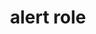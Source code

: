 ---
{
  "title": "alert role",
  "description": "A type of live region with important, and usually time-sensitive, information. See related alertdialog and status.",
  "category": "aria",
  "keywords": [
    "alert role"
  ],
  "last_test_date": "2020-06-19",
  "test_results_url": "https://a11ysupport.io/tech/aria/alert_role",
  "stats": {
    "jaws": {
      "chrome": {
        "84": "a"
      },
      "ie": {
        "11": "y"
      },
      "firefox": {
        "77": "y"
      }
    },
    "narrator": {
      "edge": {
        "83": "y"
      }
    },
    "nvda": {
      "chrome": {
        "84": "a"
      },
      "firefox": {
        "77": "y"
      }
    },
    "talkback": {
      "and_chr": {
        "84": "a"
      }
    },
    "vo_ios": {
      "ios_saf": {
        "13.4.1": "y"
      }
    },
    "vo_macos": {
      "safari": {
        "13.1.1": "y"
      }
    },
    "orca": {
      "firefox": {
        "77": "n"
      }
    },
    "dragon_win": {
      "chrome": {
        "all": "u"
      }
    },
    "va_and": {
      "and_chr": {
        "all": "u"
      }
    },
    "vc_ios": {
      "ios_saf": {
        "all": "u"
      }
    },
    "vc_macos": {
      "safari": {
        "all": "u"
      }
    },
    "wsr": {
      "chrome": {
        "all": "u"
      }
    }
  },
  "links": {
    "ARIA spec for alert": "https://www.w3.org/TR/wai-aria-1.1/#alert"
  }
}
---